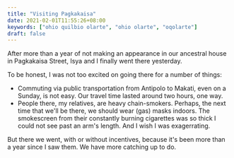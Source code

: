 ```yaml
---
title: "Visiting Pagkakaisa"
date: 2021-02-01T11:55:26+08:00
keywords: ["ohio quilbio olarte", "ohio olarte", "oqolarte"]
draft: false
---
```

After more than a year of not making an appearance in our ancestral house in Pagkakaisa Street, Isya and I finally went there yesterday.

To be honest, I was not too excited on going there for a number of things:
- Commuting via public transportation from Antipolo to Makati, even on a Sunday, is not easy.
Our travel time lasted around two hours, one way.
- People there, my relatives, are heavy chain-smokers.
Perhaps, the next time that we'll be there, we should wear (gas) masks indoors. 
The smokescreen from their constantly burning cigarettes was so thick I could not see past an arm's length.
And I wish I was exagerrating.

But there we went, with or without incentives, because it's been more than a year since I saw them.
We have more catching up to do.

